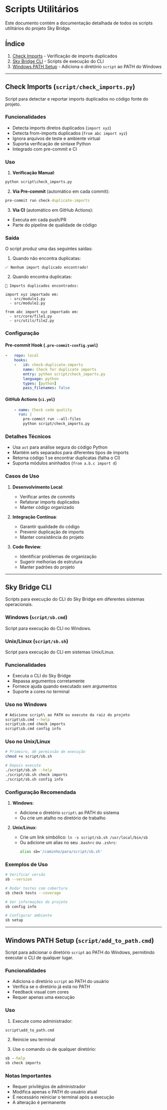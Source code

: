 # Scripts Utilitários

Este documento contém a documentação detalhada de todos os scripts utilitários do projeto Sky Bridge.

## Índice

1. [Check Imports](#check-imports) - Verificação de imports duplicados
2. [Sky Bridge CLI](#sky-bridge-cli) - Scripts de execução do CLI
3. [Windows PATH Setup](#windows-path-setup) - Adiciona o diretório `script` ao PATH do Windows

---

## Check Imports (`script/check_imports.py`)

Script para detectar e reportar imports duplicados no código fonte do projeto.

### Funcionalidades

- Detecta imports diretos duplicados (`import xyz`)
- Detecta from-imports duplicados (`from abc import xyz`)
- Ignora arquivos de teste e ambiente virtual
- Suporta verificação de sintaxe Python
- Integrado com pre-commit e CI

### Uso

1. **Verificação Manual**:
```cmd
python script\check_imports.py
```

2. **Via Pre-commit** (automático em cada commit):
```cmd
pre-commit run check-duplicate-imports
```

3. **Via CI** (automático em GitHub Actions):
- Executa em cada push/PR
- Parte do pipeline de qualidade de código

### Saída

O script produz uma das seguintes saídas:

1. Quando não encontra duplicatas:
```
✅ Nenhum import duplicado encontrado!
```

2. Quando encontra duplicatas:
```
🚨 Imports duplicados encontrados:

import xyz importado em:
  - src/module1.py
  - src/module2.py

from abc import xyz importado em:
  - src/core/file1.py
  - src/utils/file2.py
```

### Configuração

#### Pre-commit Hook (`.pre-commit-config.yaml`)
```yaml
-   repo: local
    hooks:
    -   id: check-duplicate-imports
        name: Check for duplicate imports
        entry: python script/check_imports.py
        language: python
        types: [python]
        pass_filenames: false
```

#### GitHub Actions (`ci.yml`)
```yaml
    - name: Check code quality
      run: |
        pre-commit run --all-files
        python script/check_imports.py
```

### Detalhes Técnicos

- Usa `ast` para análise segura do código Python
- Mantém sets separados para diferentes tipos de imports
- Retorna código 1 se encontrar duplicatas (falha o CI)
- Suporta módulos aninhados (`from a.b.c import d`)

### Casos de Uso

1. **Desenvolvimento Local**:
   - Verificar antes de commits
   - Refatorar imports duplicados
   - Manter código organizado

2. **Integração Contínua**:
   - Garantir qualidade do código
   - Prevenir duplicação de imports
   - Manter consistência do projeto

3. **Code Review**:
   - Identificar problemas de organização
   - Sugerir melhorias de estrutura
   - Manter padrões do projeto

---

## Sky Bridge CLI

Scripts para execução do CLI do Sky Bridge em diferentes sistemas operacionais.

### Windows (`script/sb.cmd`)

Script para execução do CLI no Windows.

### Unix/Linux (`script/sb.sh`)

Script para execução do CLI em sistemas Unix/Linux.

### Funcionalidades

- Executa o CLI do Sky Bridge
- Repassa argumentos corretamente
- Fornece ajuda quando executado sem argumentos
- Suporte a cores no terminal

### Uso no Windows

```cmd
# Adicione script\ ao PATH ou execute da raiz do projeto
script\sb.cmd --help
script\sb.cmd check imports
script\sb.cmd config info
```

### Uso no Unix/Linux

```bash
# Primeiro, dê permissão de execução
chmod +x script/sb.sh

# Depois execute
./script/sb.sh --help
./script/sb.sh check imports
./script/sb.sh config info
```

### Configuração Recomendada

1. **Windows**:
   - Adicione o diretório `script\` ao PATH do sistema
   - Ou crie um atalho no diretório de trabalho

2. **Unix/Linux**:
   - Crie um link simbólico: `ln -s script/sb.sh /usr/local/bin/sb`
   - Ou adicione um alias no seu `.bashrc` ou `.zshrc`:
     ```bash
     alias sb='/caminho/para/script/sb.sh'
     ```

### Exemplos de Uso

```bash
# Verificar versão
sb --version

# Rodar testes com cobertura
sb check tests --coverage

# Ver informações do projeto
sb config info

# Configurar ambiente
sb setup
```

---

## Windows PATH Setup (`script/add_to_path.cmd`)

Script para adicionar o diretório `script` ao PATH do Windows, permitindo executar o CLI de qualquer lugar.

### Funcionalidades

- Adiciona o diretório `script` ao PATH do usuário
- Verifica se o diretório já está no PATH
- Feedback visual com cores
- Requer apenas uma execução

### Uso

1. Execute como administrador:
```cmd
script\add_to_path.cmd
```

2. Reinicie seu terminal

3. Use o comando `sb` de qualquer diretório:
```cmd
sb --help
sb check imports
```

### Notas Importantes

- Requer privilégios de administrador
- Modifica apenas o PATH do usuário atual
- É necessário reiniciar o terminal após a execução
- A alteração é permanente
